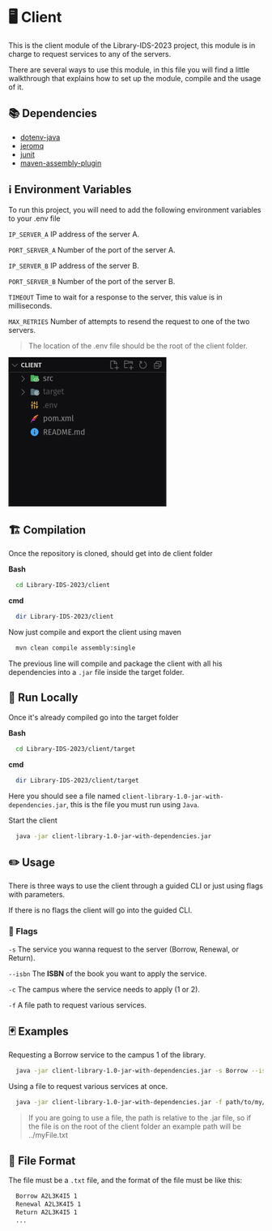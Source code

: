 
# 🖥️ Client

This is the client module of the Library-IDS-2023 project, this module is in charge to request services to any of the servers.

There are several ways to use this module, in this file you will find a little walkthrough that explains how to set up the module, compile and the usage of it.

## 📚 Dependencies

* [dotenv-java](https://github.com/cdimascio/dotenv-java)
* [jeromq](https://zeromq.org/)
* [junit](https://junit.org/junit5/)
* [maven-assembly-plugin](https://maven.apache.org/plugins/maven-assembly-plugin/)

## ℹ️ Environment Variables

To run this project, you will need to add the following environment variables to your .env file

`IP_SERVER_A` IP address of the server A.

`PORT_SERVER_A` Number of the port of the server A.

`IP_SERVER_B` IP address of the server B.

`PORT_SERVER_B` Number of the port of the server B.

`TIMEOUT` Time to wait for a response to the server, this value is in milliseconds.

`MAX_RETRIES` Number of attempts to resend the request to one of the two servers.

>The location of the .env file should be the root of the client folder.

![.envPosition](images/envPosition.png)

## 🏗️ Compilation

Once the repository is cloned, should get into de client folder

__Bash__
```bash
  cd Library-IDS-2023/client
```

__cmd__
```bash
  dir Library-IDS-2023/client
```

Now just compile and export the client using maven

```bash
  mvn clean compile assembly:single
```

The previous line will compile and package the client with all his dependencies into a `.jar` file inside the target folder. 

## 🛫 Run Locally

Once it's already compiled go into the target folder

__Bash__
```bash
  cd Library-IDS-2023/client/target
```

__cmd__
```bash
  dir Library-IDS-2023/client/target
```

Here you should see a file named `client-library-1.0-jar-with-dependencies.jar`, this is the file you must run using `Java`.

Start the client

```bash
  java -jar client-library-1.0-jar-with-dependencies.jar
```


## ✏️ Usage

There is three ways to use the client through a guided CLI or just using flags with parameters. 

If there is no flags the client will go into the guided CLI.

### 🎏 Flags

`-s` The service you wanna request to the server (Borrow, Renewal, or Return).

`--isbn` The __ISBN__ of the book you want to apply the service.

`-c` The campus where the service needs to apply (1 or 2).

`-f` A file path to request various services.


## 🃏 Examples

Requesting a Borrow service to the campus 1 of the library.

```bash
  java -jar client-library-1.0-jar-with-dependencies.jar -s Borrow --isbn A2L3K4I5 -c 1
```

Using a file to request various services at once.
```bash
  java -jar client-library-1.0-jar-with-dependencies.jar -f path/to/my/file.txt
```
> If you are going to use a file, the path is relative to the .jar file, so if the file is on the root of the client folder an example path will be ../myFile.txt


## 📝 File Format

The file must be a `.txt` file, and the format of the file must be like this:

```
  Borrow A2L3K4I5 1
  Renewal A2L3K4I5 1
  Return A2L3K4I5 1
  ...
```
